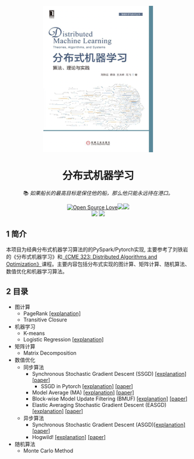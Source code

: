 <!--
 * @Descripttion: 
 * @Version: 1.0
 * @Author: ZhangHongYu
 * @Date: 2022-07-02 11:00:07
 * @LastEditors: ZhangHongYu
 * @LastEditTime: 2022-07-02 15:15:19
-->
<p align="center">
<img src="pic/DistributedML-cover.jpeg" width="300" height="400">
</p>

<div align="center">

# 分布式机器学习
📚 *如果船长的最高目标是保住他的船，那么他只能永远待在港口。*

[![Open Source Love](https://badges.frapsoft.com/os/v2/open-source.svg?v=103)](https://github.com/orion-orion/Distributed-Algorithm-PySpark)[![](https://img.shields.io/github/license/orion-orion/Distributed-Algorithm-PySpark)](https://github.com/orion-orion/Distributed-Algorithm-PySpark/blob/master/LICENSE)[![](https://img.shields.io/github/stars/orion-orion/Distributed-ML-PySpark?style=social)](https://github.com/orion-orion/Distributed-ML-PySpark) 
<br/>
[![](https://img.shields.io/github/directory-file-count/orion-orion/Distributed-ML-PySpark)](https://github.com/orion-orion/Distributed-ML-PySpark) [![](https://img.shields.io/github/languages/code-size/orion-orion/Distributed-ML-PySpark)](https://github.com/orion-orion/Distributed-ML-PySpark) 
</div>


## 1 简介
本项目为经典分布式机器学习算法的的PySpark/Pytorch实现, 主要参考了刘铁岩的《分布式机器学习》和[《CME 323: Distributed Algorithms and Optimization》](https://stanford.edu/~rezab/classes/cme323/S17/)课程。主要内容包括分布式实现的图计算、矩阵计算、随机算法、数值优化和机器学习算法。

## 2 目录

- 图计算
    - PageRank  [[explanation]](https://www.cnblogs.com/orion-orion/p/16340839.html)
    - Transitive Closure
- 机器学习
    - K-means
    - Logistic Regression  [[explanation]](https://www.cnblogs.com/orion-orion/p/16318810.html)
- 矩阵计算
    - Matrix Decomposition
- 数值优化
  - 同步算法 
    - Synchronous Stochastic Gradient Descent (SSGD) [[explanation]](https://www.cnblogs.com/orion-orion/p/16413182.html) [[paper]](https://proceedings.neurips.cc/paper/2010/file/abea47ba24142ed16b7d8fbf2c740e0d-Paper.pdf)
      -  SSGD in Pytorch [[explanation]](https://www.cnblogs.com/orion-orion/p/16413182.html) [[paper]](https://proceedings.neurips.cc/paper/2010/file/abea47ba24142ed16b7d8fbf2c740e0d-Paper.pdf)
    - Model Average (MA) [[explanation]](https://www.cnblogs.com/orion-orion/p/16426982.html) [[paper]](https://aclanthology.org/N10-1069.pdf)
    - Block-wise Model Update Filtering (BMUF) [[explanation]](https://www.cnblogs.com/orion-orion/p/16426982.html) [[paper]](https://www.microsoft.com/en-us/research/wp-content/uploads/2016/08/0005880.pdf)
    - Elastic Averaging Stochastic Gradient Descent  (EASGD) [[explanation]](https://www.cnblogs.com/orion-orion/p/16426982.html) [[paper]](https://proceedings.neurips.cc/paper/2015/file/d18f655c3fce66ca401d5f38b48c89af-Paper.pdf)
  - 异步算法
    - Synchronous Stochastic Gradient Descent (ASGD)[[explanation]](https://www.cnblogs.com/orion-orion/p/17118029.html) [[paper]](https://proceedings.neurips.cc/paper/2011/file/f0e52b27a7a5d6a1a87373dffa53dbe5-Paper.pdf)
    - Hogwild! [[explanation]](https://www.cnblogs.com/orion-orion/p/17118029.html) [[paper]](https://proceedings.neurips.cc/paper/2011/file/218a0aefd1d1a4be65601cc6ddc1520e-Paper.pdf)
- 随机算法
    - Monte Carlo Method
